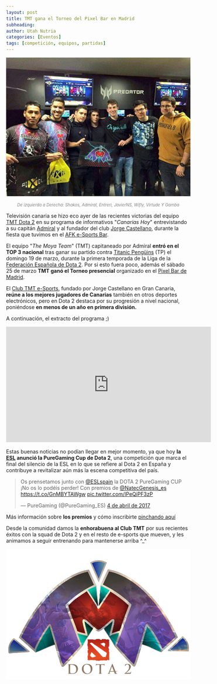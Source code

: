 ```yaml
---
layout: post
title: TMT gana el Torneo del Pixel Bar en Madrid
subheading: 
author: Utah Nutria
categories: [Eventos]
tags: [competición, equipos, partidas]
---
```

![](/assets/images/2017/04/TMT-equipo.jpg)

<p style="color:gray; font-size:80%;" align="center"><i>De izquierda a Derecha: Shakos, Admiral, Entreri, JavierNS, Wifly, Virtude Y Gamba</i></p>

Televisión canaria se hizo eco ayer de las recientes victorias del equipo [TMT Dota 2](https://twitter.com/TMT_dota) en su programa de informativos "*Canarias Hoy*" entrevistando a su capitán [Admiral](https://twitter.com/Admiral_TMT) y al fundador del club [Jorge Castellano](https://twitter.com/GoldenLion64), durante la fiesta que tuvimos en el [AFK e-Sports Bar](https://t.co/m3LEZErGuz).

El equipo "*The Moya Team*" (TMT) capitaneado por Admiral **entró en el TOP 3 nacional** tras ganar su partido contra [Titanic Pengüins](https://twitter.com/TPenguinsD2) (TP) el domingo 19 de marzo, durante la primera temporada de la Liga de la [Federación Española de Dota 2](https://t.co/6WJsqjnhkZ). Por si esto fuera poco, además el sábado 25 de marzo **TMT ganó el Torneo presencial** organizado en el [Pixel Bar de Madrid](https://www.twitch.tv/pixelbar_madrid).

El [Club TMT e-Sports](http://www.tmtesport.es/), fundado por Jorge Castellano en Gran Canaria, **reúne a los mejores jugadores de Canarias** también en otros deportes electrónicos, pero en Dota 2 destaca por su progresión a nivel nacional, poniéndose **en menos de un año en primera división.**

A continuación, el extracto del programa ;)

<iframe width="560" height="315" src="https://www.youtube-nocookie.com/embed/uJsbmnV3bT4" title="YouTube video player" frameborder="0" allow="accelerometer; autoplay; clipboard-write; encrypted-media; gyroscope; picture-in-picture" allowfullscreen></iframe><br/>

Estas buenas noticias no podían llegar en mejor momento, ya que hoy **la [ESL](https://twitter.com/ESLspain) anunció la PureGaming Cup de Dota 2**, una competición que marca el final del silencio de la ESL en lo que se refiere al Dota 2 en España y contribuye a revitalizar aún más la escena competitiva del país.

> Os prensetamos junto con [@ESLspain](https://twitter.com/ESLspain) la DOTA 2 PureGaming CUP ¡No os lo podéis perder! Con premios de [@NatecGenesis\_es](https://twitter.com/NatecGenesis_es) <https://t.co/GnMBYTAWgw> [pic.twitter.com/lPeQiPF3zP](https://t.co/lPeQiPF3zP)
> 
> — PureGaming (@PureGaming\_ES) [4 de abril de 2017](https://twitter.com/PureGaming_ES/status/849350978725924864)

Más información sobre **los premios** y cómo inscribirte [pinchando aquí](http://puregaming.es/dota-2-puregaming-cup/)

Desde la comunidad damos la **enhorabuena al Club TMT** por sus recientes éxitos con la squad de Dota 2 y en el resto de e-sports que mueven, y les animamos a seguir entrenando para mantenerse arriba ^_^

![DOTA TMT med](/assets/images/2017/04/DOTA-TMT-med.png)
